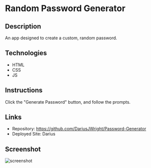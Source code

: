 # Random Password Generator

## Description
An app designed to create a custom, random password.

## Technologies
* HTML
* CSS
* JS

## Instructions
Click the "Generate Password" button, and follow the prompts.

## Links
* Repository: https://github.com/DariusJWright/Password-Generator
* Deployed Site: Darius

## Screenshot
![screenshot](https://user-images.githubusercontent.com/64335245/96205581-850afe80-0f2c-11eb-8d49-871c0473a3de.PNG)
